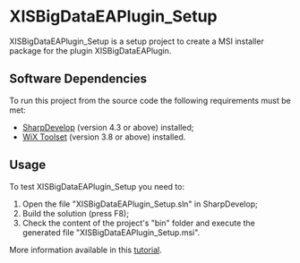 # XISBigDataEAPlugin_Setup
XISBigDataEAPlugin_Setup is a setup project to create a MSI installer package for the  plugin XISBigDataEAPlugin.

## Software Dependencies
To run this project from the source code the following requirements must be met:

  - [SharpDevelop](http://www.icsharpcode.net/#SharpDevelop4x) (version 4.3 or above) installed; 
  - [WiX Toolset](https://wix.codeplex.com/releases/view/115492) (version 3.8 or above) installed.
 
## Usage
To test XISBigDataEAPlugin_Setup you need to:
  1. Open the file "XISBigDataEAPlugin_Setup.sln" in SharpDevelop;
  2. Build the solution (press F8);
  3. Check the content of the project's "bin" folder and execute the generated file "XISBigDataEAPlugin_Setup.msi".
  
More information available in this [tutorial](http://bellekens.com/2011/02/23/tutorial-deploy-your-enterprise-architect-csharp-add-in-with-an-msi-package/).